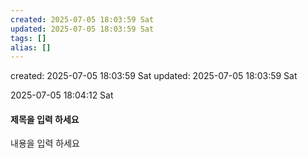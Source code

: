 ```yaml
---
created: 2025-07-05 18:03:59 Sat
updated: 2025-07-05 18:03:59 Sat
tags: []
alias: []
---
```


created: 2025-07-05 18:03:59 Sat
updated: 2025-07-05 18:03:59 Sat

2025-07-05 18:04:12 Sat
#### 제목을 입력 하세요


내용을 입력 하세요
